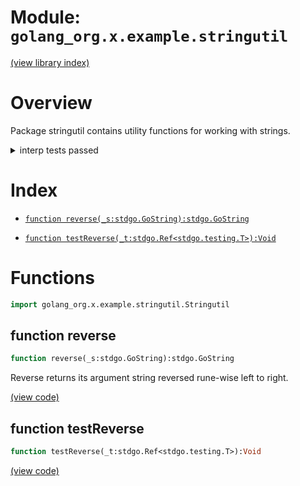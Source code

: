 # Module: `golang_org.x.example.stringutil`

[(view library index)](../../../../golibs.md)


# Overview


Package stringutil contains utility functions for working with strings.  



<details><summary>interp tests passed</summary>
<p>

```
=== RUN  TestReverse
--- PASS: TestReverse (%!s(float64=0.0007269382476806641))

```
</p>
</details>


# Index


- [`function reverse(_s:stdgo.GoString):stdgo.GoString`](<#function-reverse>)

- [`function testReverse(_t:stdgo.Ref<stdgo.testing.T>):Void`](<#function-testreverse>)

# Functions


```haxe
import golang_org.x.example.stringutil.Stringutil
```


## function reverse


```haxe
function reverse(_s:stdgo.GoString):stdgo.GoString
```


Reverse returns its argument string reversed rune\-wise left to right.  



[\(view code\)](<./Stringutil.hx#L34>)


## function testReverse


```haxe
function testReverse(_t:stdgo.Ref<stdgo.testing.T>):Void
```





[\(view code\)](<./Stringutil.hx#L54>)


